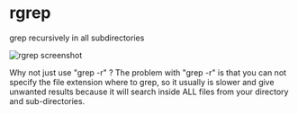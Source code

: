 rgrep
=====

grep recursively in all subdirectories

![rgrep screenshot](https://raw.github.com/rsiqueira/rgrep/master/rgrep-screenshot.png)

Why not just use "grep -r" ?
The problem with "grep -r" is that you can not specify the file extension where to grep, so it usually is slower and give unwanted results because it will search inside ALL files from your directory and sub-directories.
